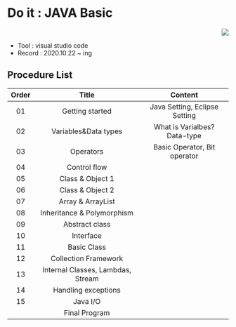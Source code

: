 # Do it : JAVA Basic

<div align="right">
<a href="https://hits.seeyoufarm.com"/><img src="https://hits.seeyoufarm.com/api/count/incr/badge.svg?url=https://github.com/eona1301/Doit_JAVA_Basic"/></a>
</div>

- Tool : visual studio code
- Record : 2020.10.22 ~ ing

## Procedure List

| Order |               Title               |            Content            |
| :---: | :-------------------------------: | :---------------------------: |
|  01   |          Getting started          | Java Setting, Eclipse Setting |
|  02   |       Variables&Data types        | What is Varialbes? Data-type  |
|  03   |             Operators             | Basic Operator, Bit operator  |
|  04   |           Control flow            |                               |
|  05   |         Class & Object 1          |                               |
|  06   |         Class & Object 2          |                               |
|  07   |         Array & ArrayList         |                               |
|  08   |    Inheritance & Polymorphism     |                               |
|  09   |          Abstract class           |                               |
|  10   |             Interface             |                               |
|  11   |            Basic Class            |                               |
|  12   |       Collection Framework        |                               |
|  13   | Internal Classes, Lambdas, Stream |                               |
|  14   |        Handling exceptions        |                               |
|  15   |             Java I/O              |                               |
|       |           Final Program           |                               |
